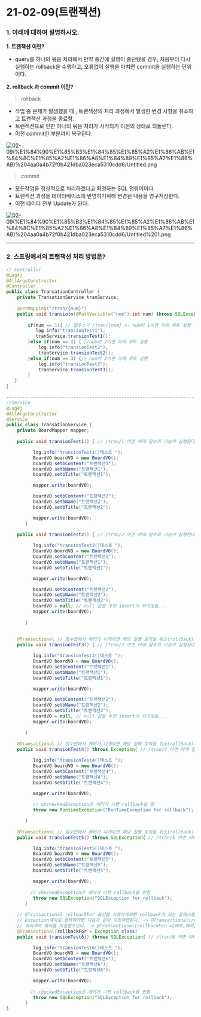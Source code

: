 # 21-02-09(트랜잭션)

### 1. 아래에 대하여 설명하시오.

 **1. 트랜잭션 이란?**

- query를 하나의 묶음 처리해서 만약 중간에 실행이 중단됐을 경우, 처음부터 다시 실행하는 rollback을 수행하고, 오류없이 실행을 마치면 commit을 실행하는 단위이다.

 **2. rollback 과 commit 이란?**

> rollback

- 작업 중 문제가 발생했을 때 , 트랜잭션의 처리 과정에서 발생한 변경 사항을 취소하고 트랜잭션 과정을 종료함.
- 트랜잭션으로 인한 하나의 묶음 처리가 시작되기 이전의 상태로 되돌린다.
- 이전 commit한 부분까지 복구된다.

![02-09(%E1%84%90%E1%85%B3%E1%84%85%E1%85%A2%E1%86%AB%E1%84%8C%E1%85%A2%E1%86%A8%E1%84%89%E1%85%A7%E1%86%AB)%204aa0a4b72f0b421dba023eca5310cdd6/Untitled.png](02-09(%E1%84%90%E1%85%B3%E1%84%85%E1%85%A2%E1%86%AB%E1%84%8C%E1%85%A2%E1%86%A8%E1%84%89%E1%85%A7%E1%86%AB)%204aa0a4b72f0b421dba023eca5310cdd6/Untitled.png)

> commit

- 모든작업을 정상적으로 처리하겠다고 확정하는 SQL 명령어이다.
- 트렌잭션 과정을 데이터베이스에 반영하기위해 변경된 내용을 영구저장한다.
- 이전 데이터 전부 Update가 된다.

![02-09(%E1%84%90%E1%85%B3%E1%84%85%E1%85%A2%E1%86%AB%E1%84%8C%E1%85%A2%E1%86%A8%E1%84%89%E1%85%A7%E1%86%AB)%204aa0a4b72f0b421dba023eca5310cdd6/Untitled%201.png](02-09(%E1%84%90%E1%85%B3%E1%84%85%E1%85%A2%E1%86%AB%E1%84%8C%E1%85%A2%E1%86%A8%E1%84%89%E1%85%A7%E1%86%AB)%204aa0a4b72f0b421dba023eca5310cdd6/Untitled%201.png)

---

### 2. 스프링에서의 트랜잭션 처리 방법은?

```java
// Controller
@Log4j
@AllArgsConstructor
@Controller
public class TransationController {
	private TransationService tranService;
	
	@GetMapping("/tran/{num}")
    public void transiotn(@PathVariable("num") int num) throws SQLException {
        
        if(num == 1){ // 웹주소가 /tran/{num} <- num이 1이면 아래 루트 실행
           log.info("transionTest1");
           tranService.transionTest1();
        }else if(num == 2) { //num이 2이면 아래 루트 실행
        	log.info("transionTest2");
            tranService.transionTest2();
        }else if(num == 3) {// num이 3이면 아래 루트 실행
        	log.info("transionTest3");
            tranService.transionTest3();
        }
   }
}

----------------------------------------------------------------------------
//Service
@Log4j
@AllArgsConstructor
@Service
public class TransationService {
	private BoardMapper mapper;
	
	public void transionTest1() { // /tran/1 이면 아래 함수의 기능이 실행된다.

	      log.info("transionTest1()테스트 ");
	      BoardVO boardVO = new BoardVO();
	      boardVO.setbContent("트랜잭션1");
	      boardVO.setbName("트랜잭션1");
	      boardVO.setbTitle("트랜잭션1");

	      mapper.write(boardVO);

	      boardVO.setbContent("트랜잭션2");
	      boardVO.setbName("트랜잭션2");
	      boardVO.setbTitle("트랜잭션2");

	      mapper.write(boardVO);
	   }
	
	public void transionTest2() { // /tran/2 이면 아래 함수의 기능이 실행된다.

	      log.info("transionTest2()테스트 ");
	      BoardVO boardVO = new BoardVO();
	      boardVO.setbContent("트랜잭션1");
	      boardVO.setbName("트랜잭션1");
	      boardVO.setbTitle("트랜잭션1");

	      mapper.write(boardVO);

	      boardVO.setbContent("트랜잭션2");
	      boardVO.setbName("트랜잭션2");
	      boardVO.setbTitle("트랜잭션2");
	      boardVO = null; // null 값을 주면 insert가 되지않음...
	      mapper.write(boardVO);
	      
	   }
	
	
	@Transactional // 함수안에서 에러가 나게되면 해당 실행 로직을 취소(rollback)시킴
	public void transionTest3() { // /tran/3 이면 아래 함수의 기능이 실행된다.

	      log.info("transionTest3()테스트 ");
	      BoardVO boardVO = new BoardVO();
	      boardVO.setbContent("트랜잭션1");
	      boardVO.setbName("트랜잭션1");
	      boardVO.setbTitle("트랜잭션1");

	      mapper.write(boardVO);

	      boardVO.setbContent("트랜잭션2");
	      boardVO.setbName("트랜잭션2");
	      boardVO.setbTitle("트랜잭션2");
	      boardVO = null; // null 값을 주면 insert가 되지않음...
	      mapper.write(boardVO);
	      
	   }
	
	@Transactional // 함수안에서 에러가 나게되면 해당 실행 로직을 취소(rollback)시킴
	public void transionTest4() throws Exception{ // /tran/4 이면 아래 함수의 기능이 실행된다.

	      log.info("transionTest4()테스트 ");
	      BoardVO boardVO = new BoardVO();
	      boardVO.setbContent("트랜잭션4");
	      boardVO.setbName("트랜잭션4");
	      boardVO.setbTitle("트랜잭션4");

	      mapper.write(boardVO);
	      
	      // uncheckedException은 에러가 나면 rollback을 함
	      throw new RuntimeException("RunTimeException for rollback");

	   }
	
	@Transactional // 함수안에서 에러가 나게되면 해당 실행 로직을 취소(rollback)시킴
	public void transionTest5() throws SQLException{ // /tran/5 이면 아래 함수의 기능이 실행된다.

	      log.info("transionTest5()테스트 ");
	      BoardVO boardVO = new BoardVO();
	      boardVO.setbContent("트랜잭션5");
	      boardVO.setbName("트랜잭션5");
	      boardVO.setbTitle("트랜잭션5");

	      mapper.write(boardVO);
	      
	     // checkedException은 에러가 나면 rollback을 안함
	      throw new SQLException("SQLException for rollback");
	   }
	
	// @Transactional rollbackFor 옵션을 사용하게되면 rollback이 되는 클래스를 지정
	// Exception예외로 롤백하려면 다음과 같이 지정하면된다. -> @Transactional(rollbackFor = Exception.class)
	// 여러개의 예외를 지정할수있다. -> @Transactional(rollbackFor ={예외,예외})
 	@Transactional(rollbackFor = Exception.class)
	public void transionTest6() throws SQLException{ // /tran/6 이면 아래 함수의 기능이 실행된다.

	      log.info("transionTest6()테스트 ");
	      BoardVO boardVO = new BoardVO();
	      boardVO.setbContent("트랜잭션6");
	      boardVO.setbName("트랜잭션6");
	      boardVO.setbTitle("트랜잭션6");

	      mapper.write(boardVO);
	      
	     // checkedException은 에러가 나면 rollback을 안함
	      throw new SQLException("SQLException for rollback");
	   }
}
```
